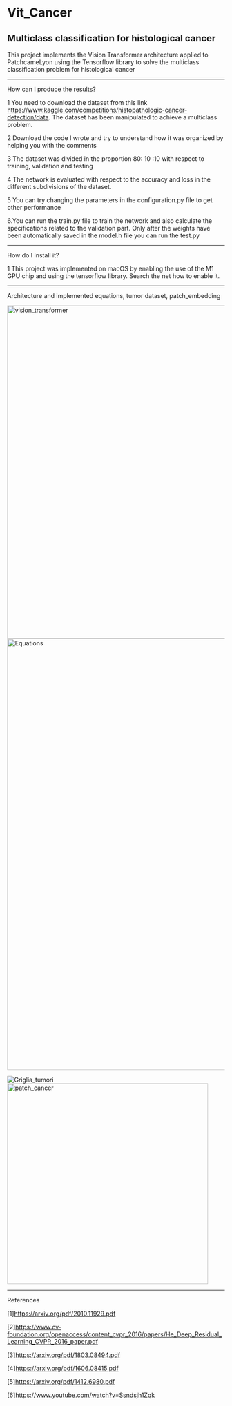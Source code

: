 # Vit_Cancer
Multiclass classification for histological cancer
-----------------------------------------------------------------------------------------------

This project implements the Vision Transformer architecture applied to PatchcameLyon using the Tensorflow library to solve the multiclass classification problem for histological cancer

------------------------------------------------------------------------------------------------

How can I produce the results? 

1 You need to download the dataset from this link https://www.kaggle.com/competitions/histopathologic-cancer-detection/data. The dataset has been manipulated to achieve a multiclass problem.

2 Download the code I wrote and try to understand how it was organized by helping you with the comments

3 The dataset was divided in the proportion 80: 10 :10 with respect to training, validation and testing

4 The network is evaluated with respect to the accuracy and loss in the different subdivisions of the dataset.

5 You can try changing the parameters in the configuration.py file to get other performance

6.You can run the train.py file to train the network and also calculate the specifications related to the validation part. Only after the weights have been automatically saved in the model.h file you can run the test.py

--------------------------------------------------------------------------------------------------

How do I install it?

1 This project was implemented on macOS by enabling the use of the M1 GPU chip and using the tensorflow library. Search the net how to enable it.


--------------------------------------------------------------------------------------------------
Architecture and implemented equations, tumor dataset, patch_embedding

<img width="772" alt="vision_transformer" src="https://github.com/Reares94/VIT_Cancer/assets/93512390/fcaf5cb5-fc83-4ba3-b765-6dc91a654c3f">
<img width="1000" alt="Equations" src="https://github.com/Reares94/VIT_Cancer/assets/93512390/2d232279-d4b4-4207-ad16-d31160f22591">

![Griglia_tumori](https://github.com/Reares94/VIT_Cancer/assets/93512390/bb2abef8-408c-40a0-a906-c77555ca300f)
<img width="465" alt="patch_cancer" src="https://github.com/Reares94/VIT_Cancer/assets/93512390/5ed0fe8e-24c7-4dcb-8827-0d6dd34058c6">



--------------------------------------------------------------------------------------------------

References

[1]https://arxiv.org/pdf/2010.11929.pdf

[2]https://www.cv-foundation.org/openaccess/content_cvpr_2016/papers/He_Deep_Residual_Learning_CVPR_2016_paper.pdf

[3]https://arxiv.org/pdf/1803.08494.pdf

[4]https://arxiv.org/pdf/1606.08415.pdf

[5]https://arxiv.org/pdf/1412.6980.pdf

[6]https://www.youtube.com/watch?v=Ssndsjh1Zqk
